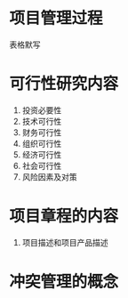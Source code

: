 # 项目管理过程

表格默写

# 可行性研究内容

1. 投资必要性
2. 技术可行性
3. 财务可行性
4. 组织可行性
5. 经济可行性
6. 社会可行性
7. 风险因素及对策

# 项目章程的内容

1. 项目描述和项目产品描述


# 冲突管理的概念
